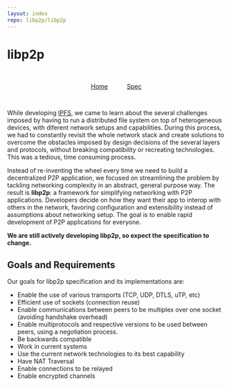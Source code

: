 ```yaml
---
layout: index
repo: libp2p/libp2p
---
```


# libp2p

<style>
  a.nav-item {
    margin: 0px 20px;
  }
</style>
<div class="nav" style="text-align:center;padding:30px; margin:0px auto;">
  <a class="nav-item" href="#home">Home</a>
  <a class="nav-item" href="/specs">Spec</a>
</div>

While developing [IPFS](https://ipfs.io), we came to learn about the several challenges imposed by having to run a distributed file system on top of heterogeneous devices, with diferent network setups and capabilities. During this process, we had to constantly revisit the whole network stack and create solutions to overcome the obstacles imposed by design decisions of the several layers and protocols, without breaking compatibility or recreating technologies. This was a tedious, time consuming process.


Instead of re-inventing the wheel every time we need to build a decentralized P2P application, we focused on streamlining the problem by tackling networking complexity in an abstract, general purpose way. The result is **libp2p**: a framework for simplifying networking with P2P applications. Developers decide on how they want their app to interop with others in the network, favoring configuration and extensibility instead of assumptions about networking setup. The goal is to enable rapid development of P2P applications for everyone.

**We are still actively developing libp2p, so expect the specification to change.**

## Goals and Requirements

Our goals for libp2p specification and its implementations are:

- Enable the use of various transports (TCP, UDP, DTLS, uTP, etc)
- Efficient use of sockets (connection reuse)
- Enable communications between peers to be multiplex over one socket (avoiding handshake overhead)
- Enable multiprotocols and respective versions to be used between peers, using a negotiation process.
- Be backwards compatible
- Work in current systems
- Use the current network technologies to its best capability
- Have NAT Traversal
- Enable connections to be relayed
- Enable encrypted channels

